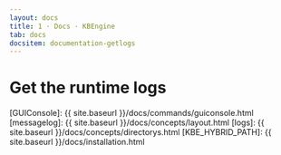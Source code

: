 ```yaml
---
layout: docs
title: 1 · Docs · KBEngine
tab: docs
docsitem: documentation-getlogs
---
```


Get the runtime logs
====================





[GUIConsole]: {{ site.baseurl }}/docs/commands/guiconsole.html
[messagelog]: {{ site.baseurl }}/docs/concepts/layout.html
[logs]: {{ site.baseurl }}/docs/concepts/directorys.html
[KBE_HYBRID_PATH]: {{ site.baseurl }}/docs/installation.html